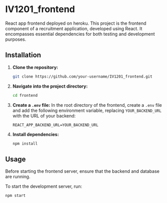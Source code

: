 # IV1201_frontend
React app frontend deployed on heroku.
This project is the frontend component of a recruitment application, developed using React. It encompasses essential dependencies for both testing and development purposes.

## Installation

1. **Clone the repository:**
    ```bash
    git clone https://github.com/your-username/IV1201_frontend.git
    ```

2. **Navigate into the project directory:**
    ```bash
    cd frontend
    ```

3. **Create a `.env` file:**
   In the root directory of the frontend, create a `.env` file and add the following environment variable, replacing `YOUR_BACKEND_URL` with the URL of your backend:

   ```dotenv
   REACT_APP_BACKEND_URL=YOUR_BACKEND_URL

4. **Install dependencies:**
    ```bash
    npm install
    ```

## Usage

Before starting the frontend server, ensure that the backend and database are running.

To start the development server, run:

```bash
npm start



